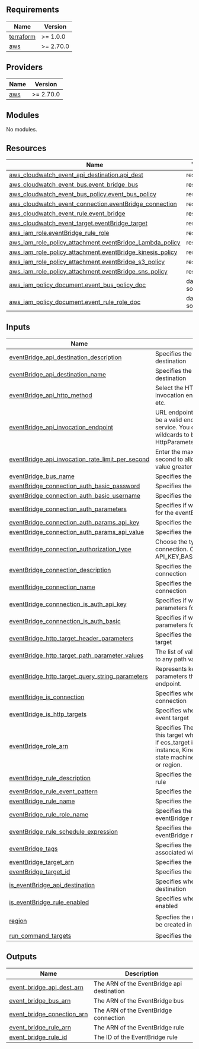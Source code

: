<!-- BEGIN_TF_DOCS -->
## Requirements

| Name | Version |
|------|---------|
| <a name="requirement_terraform"></a> [terraform](#requirement\_terraform) | >= 1.0.0 |
| <a name="requirement_aws"></a> [aws](#requirement\_aws) | >= 2.70.0 |

## Providers

| Name | Version |
|------|---------|
| <a name="provider_aws"></a> [aws](#provider\_aws) | >= 2.70.0 |

## Modules

No modules.

## Resources

| Name | Type |
|------|------|
| [aws_cloudwatch_event_api_destination.api_dest](https://registry.terraform.io/providers/hashicorp/aws/latest/docs/resources/cloudwatch_event_api_destination) | resource |
| [aws_cloudwatch_event_bus.event_bridge_bus](https://registry.terraform.io/providers/hashicorp/aws/latest/docs/resources/cloudwatch_event_bus) | resource |
| [aws_cloudwatch_event_bus_policy.event_bus_policy](https://registry.terraform.io/providers/hashicorp/aws/latest/docs/resources/cloudwatch_event_bus_policy) | resource |
| [aws_cloudwatch_event_connection.eventBridge_connection](https://registry.terraform.io/providers/hashicorp/aws/latest/docs/resources/cloudwatch_event_connection) | resource |
| [aws_cloudwatch_event_rule.event_bridge](https://registry.terraform.io/providers/hashicorp/aws/latest/docs/resources/cloudwatch_event_rule) | resource |
| [aws_cloudwatch_event_target.eventBridge_target](https://registry.terraform.io/providers/hashicorp/aws/latest/docs/resources/cloudwatch_event_target) | resource |
| [aws_iam_role.eventBridge_rule_role](https://registry.terraform.io/providers/hashicorp/aws/latest/docs/resources/iam_role) | resource |
| [aws_iam_role_policy_attachment.eventBridge_Lambda_policy](https://registry.terraform.io/providers/hashicorp/aws/latest/docs/resources/iam_role_policy_attachment) | resource |
| [aws_iam_role_policy_attachment.eventBridge_kinesis_policy](https://registry.terraform.io/providers/hashicorp/aws/latest/docs/resources/iam_role_policy_attachment) | resource |
| [aws_iam_role_policy_attachment.eventBridge_s3_policy](https://registry.terraform.io/providers/hashicorp/aws/latest/docs/resources/iam_role_policy_attachment) | resource |
| [aws_iam_role_policy_attachment.eventBridge_sns_policy](https://registry.terraform.io/providers/hashicorp/aws/latest/docs/resources/iam_role_policy_attachment) | resource |
| [aws_iam_policy_document.event_bus_policy_doc](https://registry.terraform.io/providers/hashicorp/aws/latest/docs/data-sources/iam_policy_document) | data source |
| [aws_iam_policy_document.event_rule_role_doc](https://registry.terraform.io/providers/hashicorp/aws/latest/docs/data-sources/iam_policy_document) | data source |

## Inputs

| Name | Description | Type | Default | Required |
|------|-------------|------|---------|:--------:|
| <a name="input_eventBridge_api_destination_description"></a> [eventBridge\_api\_destination\_description](#input\_eventBridge\_api\_destination\_description) | Specifies the description of the eventBridge api destination | `string` | `null` | no |
| <a name="input_eventBridge_api_destination_name"></a> [eventBridge\_api\_destination\_name](#input\_eventBridge\_api\_destination\_name) | Specifies the name of the eventBridge api destination | `string` | `null` | no |
| <a name="input_eventBridge_api_http_method"></a> [eventBridge\_api\_http\_method](#input\_eventBridge\_api\_http\_method) | Select the HTTP method used for the invocation endpoint, such as GET, POST, PUT, etc. | `string` | `null` | no |
| <a name="input_eventBridge_api_invocation_endpoint"></a> [eventBridge\_api\_invocation\_endpoint](#input\_eventBridge\_api\_invocation\_endpoint) | URL endpoint to invoke as a target. This could be a valid endpoint generated by a partner service. You can include  '*' as path parameters wildcards to be set from the Target HttpParameters. | `string` | `null` | no |
| <a name="input_eventBridge_api_invocation_rate_limit_per_second"></a> [eventBridge\_api\_invocation\_rate\_limit\_per\_second](#input\_eventBridge\_api\_invocation\_rate\_limit\_per\_second) | Enter the maximum number of invocations per second to allow for this destination. Enter a value greater than 0 (default 300). | `number` | `null` | no |
| <a name="input_eventBridge_bus_name"></a> [eventBridge\_bus\_name](#input\_eventBridge\_bus\_name) | Specifies the name of the eventBridge bus | `string` | n/a | yes |
| <a name="input_eventBridge_connection_auth_basic_password"></a> [eventBridge\_connection\_auth\_basic\_password](#input\_eventBridge\_connection\_auth\_basic\_password) | Specifies the password for basic authorization | `string` | `null` | no |
| <a name="input_eventBridge_connection_auth_basic_username"></a> [eventBridge\_connection\_auth\_basic\_username](#input\_eventBridge\_connection\_auth\_basic\_username) | Specifies the username for basic authorization | `string` | `null` | no |
| <a name="input_eventBridge_connection_auth_parameters"></a> [eventBridge\_connection\_auth\_parameters](#input\_eventBridge\_connection\_auth\_parameters) | Specifies if we will be creating auth parameters for the eventBridge connection | `bool` | `false` | no |
| <a name="input_eventBridge_connection_auth_params_api_key"></a> [eventBridge\_connection\_auth\_params\_api\_key](#input\_eventBridge\_connection\_auth\_params\_api\_key) | Specifies the api key for api key authorization | `string` | `null` | no |
| <a name="input_eventBridge_connection_auth_params_api_value"></a> [eventBridge\_connection\_auth\_params\_api\_value](#input\_eventBridge\_connection\_auth\_params\_api\_value) | Specifies the api value for api key authorization | `string` | `null` | no |
| <a name="input_eventBridge_connection_authorization_type"></a> [eventBridge\_connection\_authorization\_type](#input\_eventBridge\_connection\_authorization\_type) | Choose the type of authorization to use for the connection. One of API\_KEY,BASIC,OAUTH\_CLIENT\_CREDENTIALS. | `string` | `"BASIC"` | no |
| <a name="input_eventBridge_connection_description"></a> [eventBridge\_connection\_description](#input\_eventBridge\_connection\_description) | Specifies the description of the eventBridge connection | `string` | `null` | no |
| <a name="input_eventBridge_connection_name"></a> [eventBridge\_connection\_name](#input\_eventBridge\_connection\_name) | Specifies the name of the eventBridge connection | `string` | `null` | no |
| <a name="input_eventBridge_connnection_is_auth_api_key"></a> [eventBridge\_connnection\_is\_auth\_api\_key](#input\_eventBridge\_connnection\_is\_auth\_api\_key) | Specifies if we will be creating api key auth parameters for the eventBridge connection | `bool` | `false` | no |
| <a name="input_eventBridge_connnection_is_auth_basic"></a> [eventBridge\_connnection\_is\_auth\_basic](#input\_eventBridge\_connnection\_is\_auth\_basic) | Specifies if we will be creating basic auth parameters for the eventBridge connection | `bool` | `false` | no |
| <a name="input_eventBridge_http_target_header_parameters"></a> [eventBridge\_http\_target\_header\_parameters](#input\_eventBridge\_http\_target\_header\_parameters) | Specifies the header parameters for the http target | `map(string)` | `null` | no |
| <a name="input_eventBridge_http_target_path_parameter_values"></a> [eventBridge\_http\_target\_path\_parameter\_values](#input\_eventBridge\_http\_target\_path\_parameter\_values) | The list of values that correspond sequentially to any path variables in your endpoint ARN | `list(string)` | `null` | no |
| <a name="input_eventBridge_http_target_query_string_parameters"></a> [eventBridge\_http\_target\_query\_string\_parameters](#input\_eventBridge\_http\_target\_query\_string\_parameters) | Represents keys/values of query string parameters that are appended to the invoked endpoint. | `map(string)` | `null` | no |
| <a name="input_eventBridge_is_connection"></a> [eventBridge\_is\_connection](#input\_eventBridge\_is\_connection) | Specifies whether to create an eventBridge connection | `bool` | `false` | no |
| <a name="input_eventBridge_is_http_targets"></a> [eventBridge\_is\_http\_targets](#input\_eventBridge\_is\_http\_targets) | Specifies whether to create http target in the event target | `bool` | `false` | no |
| <a name="input_eventBridge_role_arn"></a> [eventBridge\_role\_arn](#input\_eventBridge\_role\_arn) | Specifies The arn of the IAM role to be used for this target when the rule is triggered. Required if ecs\_target is used or target in arn is EC2 instance, Kinesis data stream, Step Functions state machine, or Event Bus in different account or region. | `string` | `null` | no |
| <a name="input_eventBridge_rule_description"></a> [eventBridge\_rule\_description](#input\_eventBridge\_rule\_description) | Specifies the description of the eventBridge rule | `string` | n/a | yes |
| <a name="input_eventBridge_rule_event_pattern"></a> [eventBridge\_rule\_event\_pattern](#input\_eventBridge\_rule\_event\_pattern) | Specifies the event pattern to match | `string` | n/a | yes |
| <a name="input_eventBridge_rule_name"></a> [eventBridge\_rule\_name](#input\_eventBridge\_rule\_name) | Specifies the name of the eventBridge rule | `string` | n/a | yes |
| <a name="input_eventBridge_rule_role_name"></a> [eventBridge\_rule\_role\_name](#input\_eventBridge\_rule\_role\_name) | Specifies the name of the role for the eventBridge rule | `string` | n/a | yes |
| <a name="input_eventBridge_rule_schedule_expression"></a> [eventBridge\_rule\_schedule\_expression](#input\_eventBridge\_rule\_schedule\_expression) | Specifies the schedule expression for the eventBridge rule | `string` | `null` | no |
| <a name="input_eventBridge_tags"></a> [eventBridge\_tags](#input\_eventBridge\_tags) | Specifies the tags (key, value pairs) to be associated with the eventBridge rule | `map(string)` | n/a | yes |
| <a name="input_eventBridge_target_arn"></a> [eventBridge\_target\_arn](#input\_eventBridge\_target\_arn) | Specifies the arn of the target | `string` | n/a | yes |
| <a name="input_eventBridge_target_id"></a> [eventBridge\_target\_id](#input\_eventBridge\_target\_id) | Specifies the unique target assignment ID | `string` | n/a | yes |
| <a name="input_is_eventBridge_api_destination"></a> [is\_eventBridge\_api\_destination](#input\_is\_eventBridge\_api\_destination) | Specifies whether to create an eventBridge api destination | `bool` | `false` | no |
| <a name="input_is_eventBridge_rule_enabled"></a> [is\_eventBridge\_rule\_enabled](#input\_is\_eventBridge\_rule\_enabled) | Specifies whether the eventBridge rule is enabled | `bool` | `true` | no |
| <a name="input_region"></a> [region](#input\_region) | Specfies the region in which this resouce will be created in | `string` | `"af-south-1"` | no |
| <a name="input_run_command_targets"></a> [run\_command\_targets](#input\_run\_command\_targets) | Specifies the targets for the run command | `map(list(string))` | n/a | yes |

## Outputs

| Name | Description |
|------|-------------|
| <a name="output_event_bridge_api_dest_arn"></a> [event\_bridge\_api\_dest\_arn](#output\_event\_bridge\_api\_dest\_arn) | The ARN of the EventBridge api destination |
| <a name="output_event_bridge_bus_arn"></a> [event\_bridge\_bus\_arn](#output\_event\_bridge\_bus\_arn) | The ARN of the EventBridge bus |
| <a name="output_event_bridge_conection_arn"></a> [event\_bridge\_conection\_arn](#output\_event\_bridge\_conection\_arn) | The ARN of the EventBridge connection |
| <a name="output_event_bridge_rule_arn"></a> [event\_bridge\_rule\_arn](#output\_event\_bridge\_rule\_arn) | The ARN of the EventBridge rule |
| <a name="output_event_bridge_rule_id"></a> [event\_bridge\_rule\_id](#output\_event\_bridge\_rule\_id) | The ID of the EventBridge rule |
<!-- END_TF_DOCS -->